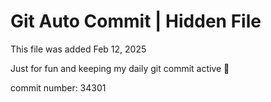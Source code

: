 # Git Auto Commit | Hidden File

This file was added Feb 12, 2025

Just for fun and keeping my daily git commit active 🤪

commit number: 34301
